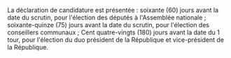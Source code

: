 La déclaration de candidature est présentée :
soixante (60) jours avant la date du scrutin, pour l'élection des députés à l'Assemblée nationale ;
soixante-quinze (75) jours avant la date du scrutin, pour l'élection des conseillers communaux ;
Cent quatre-vingts (180) jours avant la date du 1 tour, pour l'élection du duo président de la République et vice-président de la République.